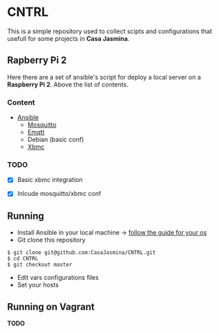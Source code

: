 # CNTRL

This is a simple repository used to collect scipts and configurations that usefull for some projects in **Casa Jasmina**.

## Rapberry Pi 2

Here there are a set of ansible's script for deploy a local server on a **Raspberry Pi 2**.
Above the list of contents.

### Content
* [Ansible](http://www.ansible.com/)
  * [Mosquitto](http://mosquitto.org/)
  * [Emqtt](https://github.com/emqtt)
  * Debian (basic conf)
  * [Xbmc](http://kodi.tv/)

### TODO

- [x] Basic xbmc integration
- [x] Inlcude mosquitto/xbmc conf


## Running

* Install Ansible in your local machine -> [follow the guide for your os](https://docs.ansible.com/ansible/intro_installation.html)
* Git clone this repository
```
$ git clone git@github.com:CasaJasmina/CNTRL.git
$ cd CNTRL
$ git checkout master
```
* Edit vars configurations files
* Set your hosts



## Running on Vagrant
**TODO**
